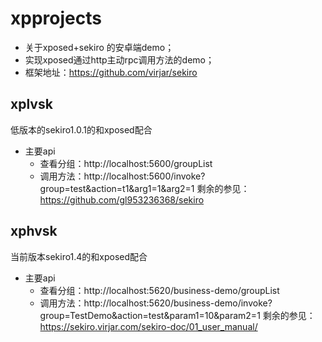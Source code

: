 # xpprojects
* 关于xposed+sekiro 的安卓端demo；
* 实现xposed通过http主动rpc调用方法的demo；
* 框架地址：https://github.com/virjar/sekiro

## xplvsk 
低版本的sekiro1.0.1的和xposed配合
* 主要api
    * 查看分组：http://localhost:5600/groupList
    * 调用方法：http://localhost:5600/invoke?group=test&action=t1&arg1=1&arg2=1
剩余的参见：https://github.com/gl953236368/sekiro

## xphvsk
当前版本sekiro1.4的和xposed配合
* 主要api
    * 查看分组：http://localhost:5620/business-demo/groupList
    * 调用方法：http://localhost:5620/business-demo/invoke?group=TestDemo&action=test&param1=10&param2=1
剩余的参见：https://sekiro.virjar.com/sekiro-doc/01_user_manual/

